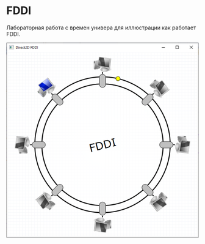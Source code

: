 # FDDI
 
Лабораторная работа с времен универа для иллюстрации как работает FDDI.

![Example](Demo.png)
